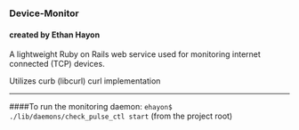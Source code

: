 ### Device-Monitor
#### created by Ethan Hayon

A lightweight Ruby on Rails web service used for monitoring internet connected (TCP) devices.

Utilizes curb (libcurl) curl implementation

***

####To run the monitoring daemon:
<code>ehayon$ ./lib/daemons/check_pulse_ctl start</code> (from the project root)

